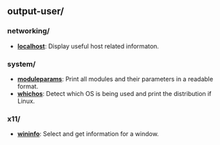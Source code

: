 
## output-user/

### networking/

* [**localhost**](networking/localhost): Display useful host related informaton.

### system/

* [**moduleparams**](system/moduleparams): Print all modules and their parameters in a readable format.
* [**whichos**](system/whichos): Detect which OS is being used and print the distribution if Linux.

### x11/

* [**wininfo**](x11/wininfo): Select and get information for a window.
